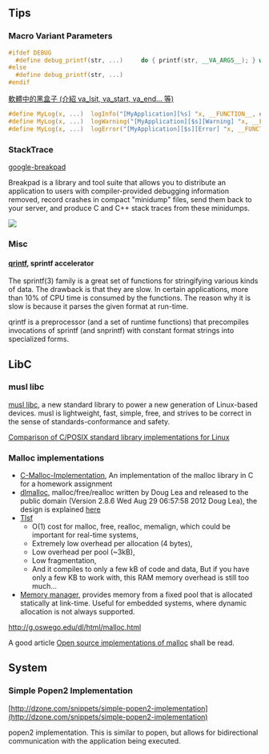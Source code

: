 ## Tips

### Macro Variant Parameters

```c++
#ifdef DEBUG
  #define debug_printf(str, ...)     do { printf(str, __VA_ARGS__); } while (0)
#else
  #define debug_printf(str, ...)
#endif
```

[軟體中的黑盒子 (介紹 va_lsit, va_start, va_end... 等)](http://www.dotblogs.com.tw/simplecestlavie/archive/2013/01/02/86637.aspx)

```c
#define MyLog(x, ...)  logInfo("[MyApplication][%s] "x, __FUNCTION__, ##__VA_ARGS__);
#define MyLog(x, ...)  logWarning("[MyApplication][$s][Warning] "x, __FUNCTION__, ##__VA_ARGS__);
#define MyLog(x, ...)  logError("[MyApplication][$s][Error] "x, __FUNCTION__, ##__VA_ARGS__);
```


### StackTrace

[google-breakpad](https://code.google.com/p/google-breakpad/wiki/GettingStartedWithBreakpad)

Breakpad is a library and tool suite that allows you to distribute an application to users with compiler-provided debugging information removed, record crashes in compact "minidump" files, send them back to your server, and produce C and C++ stack traces from these minidumps.

![](http://google-breakpad.googlecode.com/svn/wiki/breakpad.png)



### Misc

#### [qrintf](https://github.com/h2o/qrintf), sprintf accelerator

The sprintf(3) family is a great set of functions for stringifying various kinds of data. The drawback is that they are slow. In certain applications, more than 10% of CPU time is consumed by the functions. The reason why it is slow is because it parses the given format at run-time.

qrintf is a preprocessor (and a set of runtime functions) that precompiles invocations of sprintf (and snprintf) with constant format strings into specialized forms.


## LibC

### musl libc

[musl libc](http://www.musl-libc.org/), a new standard library to power a new generation of Linux-based devices. musl is lightweight, fast, simple, free, and strives to be correct in the sense of standards-conformance and safety.

[Comparison of C/POSIX standard library implementations for Linux](http://www.etalabs.net/compare_libcs.html)


### Malloc implementations

- [C-Malloc-Implementation](https://github.com/tomelm/C-Malloc-Implementation), An implementation of the malloc library in C for a homework assignment
- [dlmalloc](http://gee.cs.oswego.edu/pub/misc/malloc.c), malloc/free/realloc written by
  Doug Lea and released to the public domain (Version 2.8.6 Wed Aug 29 06:57:58 2012  Doug Lea), the design is explained [here](http://g.oswego.edu/dl/html/malloc.html)
- [Tlsf](http://tlsf.baisoku.org/)
  - O(1) cost for malloc, free, realloc, memalign, which could be important for real-time systems,
  - Extremely low overhead per allocation (4 bytes),
  - Low overhead per pool (~3kB),
  - Low fragmentation,
  - And it compiles to only a few kB of code and data, But if you have only a few KB to work with, this RAM memory overhead is still too much…
- [Memory manager](https://github.com/eliben/code-for-blog/tree/master/2008/memmgr), provides memory from a fixed pool that is allocated statically at link-time. Useful for embedded systems, where dynamic allocation is not always supported.

http://g.oswego.edu/dl/html/malloc.html

A good article [Open source implementations of malloc](http://www.rtos.be/2014/05/open-source-implementations-of-malloc/) shall be read.


## System

### Simple Popen2 Implementation

[http://dzone.com/snippets/simple-popen2-implementation](http://dzone.com/snippets/simple-popen2-implementation)

popen2 implementation. This is similar to popen, but allows for bidirectional communication with the application being executed.
